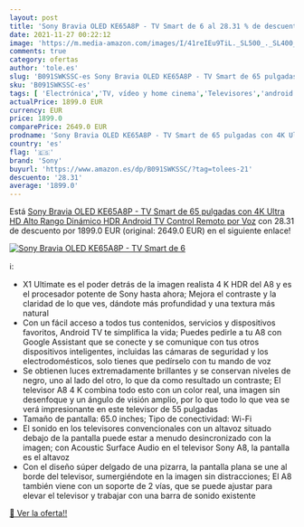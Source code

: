 ```yaml
---
layout: post
title: 'Sony Bravia OLED KE65A8P - TV Smart de 6 al 28.31 % de descuento'
date: 2021-11-27 00:22:12
image: 'https://m.media-amazon.com/images/I/41reIEu9TiL._SL500_._SL400_.jpg'
comments: true
category: ofertas
author: 'tole.es'
slug: 'B091SWKSSC-es Sony Bravia OLED KE65A8P - TV Smart de 65 pulgadas con 4K...'
sku: 'B091SWKSSC-es'
tags: [ 'Electrónica','TV, vídeo y home cinema','Televisores','android','sony', ]
actualPrice: 1899.0 EUR
currency: EUR
price: 1899.0
comparePrice: 2649.0 EUR
prodname: 'Sony Bravia OLED KE65A8P - TV Smart de 65 pulgadas con 4K Ultra HD  Alto Rango Dinámico  HDR   Android TV  Control Remoto por Voz'
country: 'es'
flag: '🇪🇸'
brand: 'Sony'
buyurl: 'https://www.amazon.es/dp/B091SWKSSC/?tag=tolees-21'
descuento: '28.31'
average: '1899.0'
---
```


Está [Sony Bravia OLED KE65A8P - TV Smart de 65 pulgadas con 4K Ultra HD  Alto Rango Dinámico  HDR   Android TV  Control Remoto por Voz](https://www.amazon.es/dp/B091SWKSSC/?tag=tolees-21) con 28.31 de descuento por 1899.0 EUR (original: 2649.0 EUR) en el siguiente enlace!

[![Sony Bravia OLED KE65A8P - TV Smart de 6](https://m.media-amazon.com/images/I/41reIEu9TiL._SL500_._SL400_.jpg)](https://www.amazon.es/dp/B091SWKSSC/?tag=tolees-21)

ℹ️:

- X1 Ultimate es el poder detrás de la imagen realista 4 K HDR del A8 y es el procesador potente de Sony hasta ahora; Mejora el contraste y la claridad de lo que ves, dándote más profundidad y una textura más natural
- Con un fácil acceso a todos tus contenidos, servicios y dispositivos favoritos, Android TV te simplifica la vida; Puedes pedirle a tu A8 con Google Assistant que se conecte y se comunique con tus otros dispositivos inteligentes, incluidas las cámaras de seguridad y los electrodomésticos, solo tienes que pedírselo con tu mando de voz
- Se obtienen luces extremadamente brillantes y se conservan niveles de negro, uno al lado del otro, lo que da como resultado un contraste; El televisor A8 4 K combina todo esto con un color real, una imagen sin desenfoque y un ángulo de visión amplio, por lo que todo lo que vea se verá impresionante en este televisor de 55 pulgadas
- Tamaño de pantalla: 65.0 inches; Tipo de conectividad: Wi-Fi
- El sonido en los televisores convencionales con un altavoz situado debajo de la pantalla puede estar a menudo desincronizado con la imagen; con Acoustic Surface Audio en el televisor Sony A8, la pantalla es el altavoz
- Con el diseño súper delgado de una pizarra, la pantalla plana se une al borde del televisor, sumergiéndote en la imagen sin distracciones; El A8 también viene con un soporte de 2 vías, que se puede ajustar para elevar el televisor y trabajar con una barra de sonido existente

[🛒 Ver la oferta!!](https://www.amazon.es/dp/B091SWKSSC/?tag=tolees-21)
